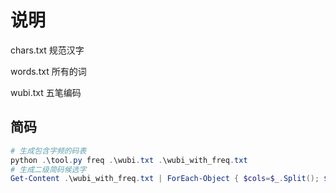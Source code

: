 # 说明

chars.txt 规范汉字

words.txt 所有的词

wubi.txt  五笔编码


## 简码

```powershell
# 生成包含字频的码表
python .\tool.py freq .\wubi.txt .\wubi_with_freq.txt
# 生成二级简码候选字
Get-Content .\wubi_with_freq.txt | ForEach-Object { $cols=$_.Split(); $cols[1]=$cols[1].Substring(0,2); $cols -join "`t" } | Group-Object { $_.Split()[1] } | ForEach-Object { $code = $_.Name; $chars = $_.Group | Sort-Object { [int]$_.Split()[2] } -Descending | ForEach-Object { $_.Split()[0] } | Select-Object -First 40 | Join-String; $code + "`t" + $chars } > jm.txt
```
